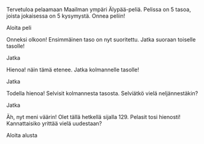 Tervetuloa pelaamaan Maailman ympäri Älypää-peliä. Pelissa on 5 tasoa, joista jokaisessa on 5 kysymystä. Onnea peliin!

Aloita peli


Onneksi olkoon!
Ensimmäinen taso on nyt suoritettu. Jatka suoraan toiselle tasolle!

Jatka

Hienoa!
näin tämä etenee. Jatka kolmannelle tasolle!

Jatka

Todella hienoa!
Selvisit kolmannesta tasosta. Selviätkö vielä neljännestäkin?

Jatka

Äh, nyt meni väärin! Olet tällä hetkellä sijalla 129. Pelasit tosi hienosti! Kannattaisiko yrittää vielä uudestaan?

Aloita alusta
